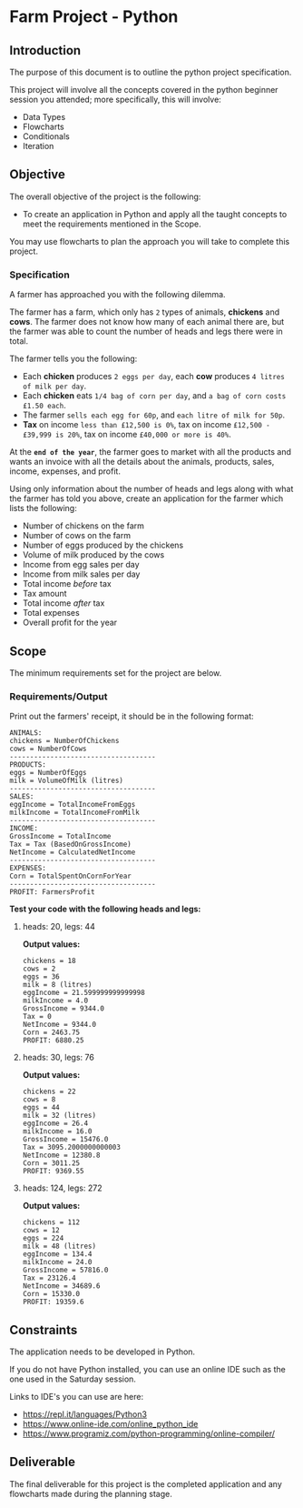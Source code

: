 # Farm Project - Python

## Introduction 
The purpose of this document is to outline the python project specification.

This project will involve all the concepts covered in the python beginner session you attended; more specifically, this will involve: 
- Data Types
- Flowcharts
- Conditionals 
- Iteration

## Objective
The overall objective of the project is the following: 

- To create an application in Python and apply all the taught concepts to meet the requirements mentioned in the Scope.

You may use flowcharts to plan the approach you will take to complete this project. 

### Specification
A farmer has approached you with the following dilemma.

The farmer has a farm, which only has `2` types of animals, **chickens** and **cows**. 
The farmer does not know how many of each animal there are, but the farmer was able to count the number of heads and legs there were in total.

The farmer tells you the following:
- Each **chicken** produces `2 eggs per day`, each **cow** produces `4 litres of milk per day`.
- Each **chicken** eats `1/4 bag of corn per day`, and `a bag of corn costs £1.50 each`.
- The farmer `sells each egg for 60p`, and `each litre of milk for 50p`.
- **Tax** on income `less than £12,500 is 0%`, tax on income `£12,500 - £39,999 is 20%`, tax on income `£40,000 or more is 40%`.

At the **`end of the year`**, the farmer goes to market with all the products and wants an invoice with all the details about the animals, products, sales, income, expenses, and profit.

Using only information about the number of heads and legs along with what the farmer has told you above, create an application for the farmer which lists the following:
- Number of chickens on the farm
- Number of cows on the farm
- Number of eggs produced by the chickens
- Volume of milk produced by the cows
- Income from egg sales per day
- Income from milk sales per day
- Total income *before* tax
- Tax amount
- Total income *after* tax
- Total expenses
- Overall profit for the year

## Scope

The minimum requirements set for the project are below.

### Requirements/Output
Print out the farmers' receipt, it should be in the following format:
```
ANIMALS:
chickens = NumberOfChickens
cows = NumberOfCows
------------------------------------
PRODUCTS:
eggs = NumberOfEggs
milk = VolumeOfMilk (litres)
------------------------------------
SALES:
eggIncome = TotalIncomeFromEggs
milkIncome = TotalIncomeFromMilk
------------------------------------
INCOME:
GrossIncome = TotalIncome
Tax = Tax (BasedOnGrossIncome)
NetIncome = CalculatedNetIncome
------------------------------------
EXPENSES:
Corn = TotalSpentOnCornForYear
------------------------------------
PROFIT: FarmersProfit
```

**Test your code with the following heads and legs:**
1. heads: 20, legs: 44

    **Output values:**
    ```
    chickens = 18
    cows = 2
    eggs = 36
    milk = 8 (litres)
    eggIncome = 21.599999999999998
    milkIncome = 4.0
    GrossIncome = 9344.0
    Tax = 0
    NetIncome = 9344.0
    Corn = 2463.75
    PROFIT: 6880.25
    ```
2. heads: 30, legs: 76

    **Output values:**
    ```
    chickens = 22
    cows = 8
    eggs = 44
    milk = 32 (litres)
    eggIncome = 26.4
    milkIncome = 16.0
    GrossIncome = 15476.0
    Tax = 3095.2000000000003
    NetIncome = 12380.8
    Corn = 3011.25
    PROFIT: 9369.55
    ```
3. heads: 124, legs: 272

    **Output values:**
    ```
    chickens = 112
    cows = 12
    eggs = 224
    milk = 48 (litres)
    eggIncome = 134.4
    milkIncome = 24.0
    GrossIncome = 57816.0
    Tax = 23126.4
    NetIncome = 34689.6
    Corn = 15330.0
    PROFIT: 19359.6
    ```

## Constraints
The application needs to be developed in Python.

If you do not have Python installed, you can use an online IDE such as the one used in the Saturday session.

Links to IDE's you can use are here:
- https://repl.it/languages/Python3
- https://www.online-ide.com/online_python_ide
- https://www.programiz.com/python-programming/online-compiler/

## Deliverable 
The final deliverable for this project is the completed application and any flowcharts made during the planning stage.